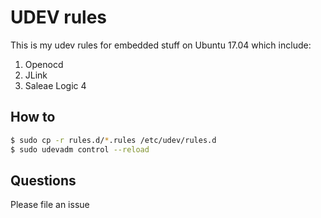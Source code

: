 # UDEV rules

This is my udev rules for embedded stuff on Ubuntu 17.04 which include:
  1. Openocd
  2. JLink
  3. Saleae Logic 4

## How to
```bash
$ sudo cp -r rules.d/*.rules /etc/udev/rules.d
$ sudo udevadm control --reload
```

## Questions
Please file an issue
